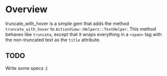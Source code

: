 # Overview

truncate_with_hover is a simple gem that adds the method
`truncate_with_hover` to `ActionView::Helpers::TextHelper`.
This method behaves like `truncate`, except that it wraps everything in
a `<span>` tag with the non-truncated text as the `title` attribute.

## TODO

Write some specs :)
